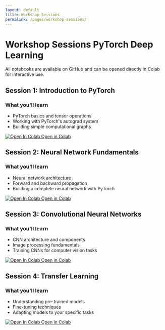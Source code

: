 ```yaml
---
layout: default
title: Workshop Sessions
permalink: /pages/workshop-sessions/
---
```


# Workshop Sessions <span class="chip">PyTorch</span> <span class="chip">Deep Learning</span>

<div class="info-box">
  All notebooks are available on GitHub and can be opened directly in Colab for interactive use.
</div>

## Session 1: Introduction to PyTorch

<div class="card">
  <h3>What you'll learn</h3>
  <ul>
    <li>PyTorch basics and tensor operations</li>
    <li>Working with PyTorch's autograd system</li>
    <li>Building simple computational graphs</li>
  </ul>
  
  <div class="progress-container">
    <div class="progress-bar" style="width: 25%"></div>
  </div>
  
  <a href="https://colab.research.google.com/github/CLDiego/uom_fse_dl_workshop/blob/main/notebooks/session1.ipynb" class="colab-button">
    <img src="https://colab.research.google.com/assets/colab-badge.svg" alt="Open In Colab"/> Open in Colab
  </a>
</div>

## Session 2: Neural Network Fundamentals

<div class="card">
  <h3>What you'll learn</h3>
  <ul>
    <li>Neural network architecture</li>
    <li>Forward and backward propagation</li>
    <li>Building a complete neural network with PyTorch</li>
  </ul>
  
  <div class="progress-container">
    <div class="progress-bar" style="width: 50%"></div>
  </div>
  
  <a href="https://colab.research.google.com/github/CLDiego/uom_fse_dl_workshop/blob/main/notebooks/session2.ipynb" class="colab-button">
    <img src="https://colab.research.google.com/assets/colab-badge.svg" alt="Open In Colab"/> Open in Colab
  </a>
</div>

## Session 3: Convolutional Neural Networks

<div class="card">
  <h3>What you'll learn</h3>
  <ul>
    <li>CNN architecture and components</li>
    <li>Image processing fundamentals</li>
    <li>Training CNNs for computer vision tasks</li>
  </ul>
  
  <div class="progress-container">
    <div class="progress-bar" style="width: 75%"></div>
  </div>
  
  <a href="https://colab.research.google.com/github/CLDiego/uom_fse_dl_workshop/blob/main/notebooks/session3.ipynb" class="colab-button">
    <img src="https://colab.research.google.com/assets/colab-badge.svg" alt="Open In Colab"/> Open in Colab
  </a>
</div>

## Session 4: Transfer Learning

<div class="card">
  <h3>What you'll learn</h3>
  <ul>
    <li>Understanding pre-trained models</li>
    <li>Fine-tuning techniques</li>
    <li>Adapting models to your specific tasks</li>
  </ul>
  
  <div class="progress-container">
    <div class="progress-bar" style="width: 100%"></div>
  </div>
  
  <a href="https://colab.research.google.com/github/CLDiego/uom_fse_dl_workshop/blob/main/notebooks/session4.ipynb" class="colab-button">
    <img src="https://colab.research.google.com/assets/colab-badge.svg" alt="Open In Colab"/> Open in Colab
  </a>
</div>